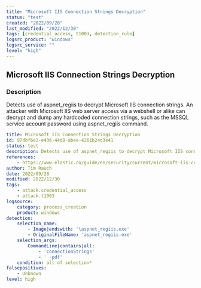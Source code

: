 ```yaml
---
title: "Microsoft IIS Connection Strings Decryption"
status: "test"
created: "2022/09/28"
last_modified: "2022/12/30"
tags: [credential_access, t1003, detection_rule]
logsrc_product: "windows"
logsrc_service: ""
level: "high"
---
```


## Microsoft IIS Connection Strings Decryption

### Description

Detects use of aspnet_regiis to decrypt Microsoft IIS connection strings. An attacker with Microsoft IIS web server access via a webshell or alike can decrypt and dump any hardcoded connection strings, such as the MSSQL service account password using aspnet_regiis command.

```yml
title: Microsoft IIS Connection Strings Decryption
id: 97dbf6e2-e436-44d8-abee-4261b24d3e41
status: test
description: Detects use of aspnet_regiis to decrypt Microsoft IIS connection strings. An attacker with Microsoft IIS web server access via a webshell or alike can decrypt and dump any hardcoded connection strings, such as the MSSQL service account password using aspnet_regiis command.
references:
    - https://www.elastic.co/guide/en/security/current/microsoft-iis-connection-strings-decryption.html
author: Tim Rauch
date: 2022/09/28
modified: 2022/12/30
tags:
    - attack.credential_access
    - attack.t1003
logsource:
    category: process_creation
    product: windows
detection:
    selection_name:
        - Image|endswith: '\aspnet_regiis.exe'
        - OriginalFileName: 'aspnet_regiis.exe'
    selection_args:
        CommandLine|contains|all:
            - 'connectionStrings'
            - ' -pdf'
    condition: all of selection*
falsepositives:
    - Unknown
level: high

```
